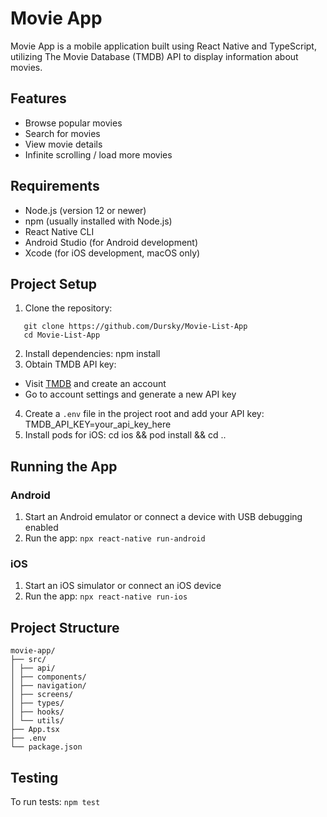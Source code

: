 # Movie App

Movie App is a mobile application built using React Native and TypeScript, utilizing The Movie Database (TMDB) API to display information about movies.

## Features

- Browse popular movies
- Search for movies
- View movie details
- Infinite scrolling / load more movies

## Requirements

- Node.js (version 12 or newer)
- npm (usually installed with Node.js)
- React Native CLI
- Android Studio (for Android development)
- Xcode (for iOS development, macOS only)

## Project Setup

1. Clone the repository:

```
   git clone https://github.com/Dursky/Movie-List-App
   cd Movie-List-App
```

2. Install dependencies:
   npm install
3. Obtain TMDB API key:

- Visit [TMDB](https://www.themoviedb.org/) and create an account
- Go to account settings and generate a new API key

4. Create a `.env` file in the project root and add your API key:
   TMDB_API_KEY=your_api_key_here
5. Install pods for iOS:
   cd ios && pod install && cd ..

## Running the App

### Android

1. Start an Android emulator or connect a device with USB debugging enabled
2. Run the app:
   `npx react-native run-android`

### iOS

1. Start an iOS simulator or connect an iOS device
2. Run the app:
   `npx react-native run-ios`

## Project Structure

```
movie-app/
├── src/
│ ├── api/
│ ├── components/
│ ├── navigation/
│ ├── screens/
│ ├── types/
│ ├── hooks/
│ └── utils/
├── App.tsx
├── .env
└── package.json
```

## Testing

To run tests:
`npm test`
